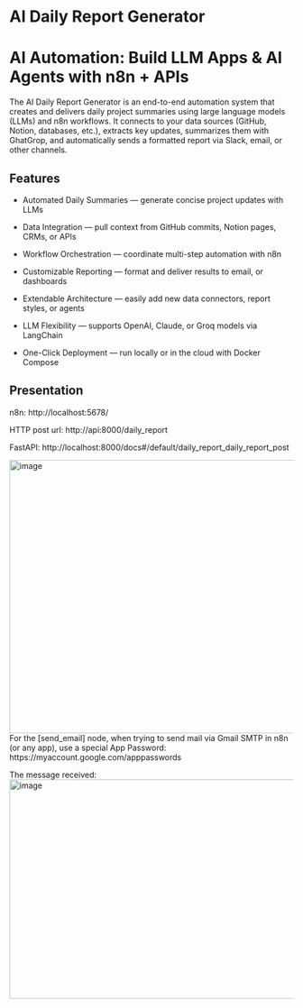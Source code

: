 # AI Daily Report Generator
# AI Automation: Build LLM Apps & AI Agents with n8n + APIs

The AI Daily Report Generator is an end-to-end automation system that creates and delivers daily project summaries using large language models (LLMs) and n8n workflows.
It connects to your data sources (GitHub, Notion, databases, etc.), extracts key updates, summarizes them with GhatGrop, and automatically sends a formatted report via Slack, email, or other channels.

## Features

- Automated Daily Summaries — generate concise project updates with LLMs

- Data Integration — pull context from GitHub commits, Notion pages, CRMs, or APIs

- Workflow Orchestration — coordinate multi-step automation with n8n

- Customizable Reporting — format and deliver results to email, or dashboards

- Extendable Architecture — easily add new data connectors, report styles, or agents

- LLM Flexibility — supports OpenAI, Claude, or Groq models via LangChain

- One-Click Deployment — run locally or in the cloud with Docker Compose

## Presentation
n8n: http://localhost:5678/

HTTP post url: http://api:8000/daily_report

FastAPI: http://localhost:8000/docs#/default/daily_report_daily_report_post

<img width="1117" height="485" alt="image" src="https://github.com/user-attachments/assets/9273d46d-48a7-4d40-a07e-ce5c199db049" />
For the [send_email] node, when trying to send mail via Gmail SMTP in n8n (or any app), use a special App Password: https://myaccount.google.com/apppasswords

The message received:
<img width="1068" height="389" alt="image" src="https://github.com/user-attachments/assets/97a483f3-e4c7-4414-b3f7-b390b686cc79" />

